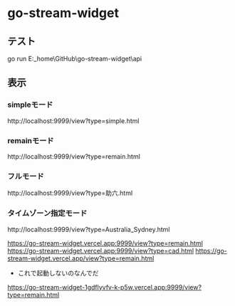 # go-stream-widget

## テスト

 go run E:\_home\GitHub\go-stream-widget\api

## 表示

### simpleモード

http://localhost:9999/view?type=simple.html

### remainモード

http://localhost:9999/view?type=remain.html

### フルモード

http://localhost:9999/view?type=助六.html

### タイムゾーン指定モード


http://localhost:9999/view?type=Australia_Sydney.html

https://go-stream-widget.vercel.app:9999/view?type=remain.html
https://go-stream-widget.vercel.app:9999/view?type=cad.html
https://go-stream-widget.vercel.app/view?type=remain.html

 - これで起動しないのなんでだ

 https://go-stream-widget-1gdflyvfv-k-p5w.vercel.app:9999/view?type=remain.html